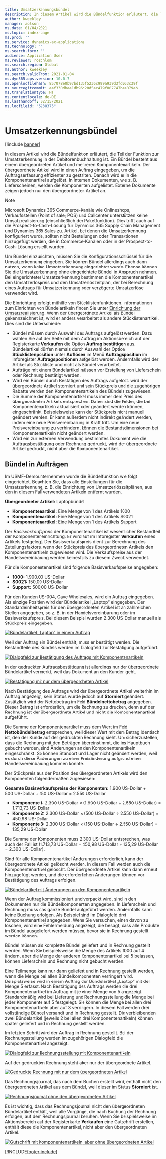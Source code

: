 ```yaml
---
title: Umsatzerkennungsbündel
description: In diesem Artikel wird die Bündelfunktion erläutert, die Teil der Funktion zur Umsatzerkennung in der Debitorenbuchhaltung ist. Ein Bündel besteht aus einem übergeordneten Artikel und mehreren Komponentenartikeln.
author: kweekley
manager: aolson
ms.date: 01/04/2021
ms.topic: index-page
ms.prod: ''
ms.service: dynamics-ax-applications
ms.technology: ''
ms.search.form: ''
audience: Application User
ms.reviewer: roschlom
ms.search.region: Global
ms.author: kweekley
ms.search.validFrom: 2021-01-04
ms.dyn365.ops.version: 10.0.7
ms.openlocfilehash: 857078e0b97bd136f5236c999a939d3fd263c39f
ms.sourcegitcommit: eaf330dbee1db96c20d5ac479f007747bea079eb
ms.translationtype: HT
ms.contentlocale: de-DE
ms.lasthandoff: 02/15/2021
ms.locfileid: "5238375"
---
```

# <a name="revenue-recognition-bundles"></a>Umsatzerkennungsbündel

[!include [banner](../includes/banner.md)]

In diesem Artikel wird die Bündelfunktion erläutert, die Teil der Funktion zur Umsatzerkennung in der Debitorenbuchhaltung ist. Ein Bündel besteht aus einem übergeordneten Artikel und mehreren Komponentenartikeln. Der übergeordnete Artikel wird in einen Auftrag eingegeben, um die Auftragserfassung effizienter zu gestalten. Danach wird er in die Komponentenartikel aufgelöst. In internen Dokumenten, wie z. B. Lieferscheinen, werden die Komponenten aufgelistet. Externe Dokumente zeigen jedoch nur den übergeordneten Artikel an.

> [!NOTE]
> Microsoft Dynamics 365 Commerce-Kanäle wie Onlineshops, Verkaufsstellen (Point of sale; POS) und Callcenter unterstützen keine Umsatzrealisierung (einschließlich der Paketfunktion). Dies trifft auch auf die Prospect-to-Cash-Lösung für Dynamics 365 Supply Chain Management und Dynamics 365 Sales zu. Artikel, bei denen die Umsatzerkennung konfiguriert wurde, sollten nicht Bestellungen oder Transaktionen hinzugefügt werden, die in Commerce-Kanälen oder in der Prospect-to-Cash-Lösung erstellt wurden.

Um Bündel einzurichten, müssen Sie die Konfigurationsschlüssel für die Umsatzerkennung eingeben. Sie können Bündel allerdings auch dann nutzen, wenn keine Umsatzerkennung eingerichtet wurde. Ebenso können Sie die Umsatzerkennung ohne eingerichtete Bündel in Anspruch nehmen. Bei eingerichteter Umsatzerkennung bestimmen die Komponentenartikel den Umsatzerlöspreis und den Umsatzerlöszeitplan, der bei Berechnung eines Auftrags für Umsatzerkennung oder verzögerte Umsatzerlöse verwendet wird.

Die Einrichtung erfolgt mithilfe von Stücklistenfunktionen. Informationen zum Einrichten von Bündelartikeln finden Sie unter [Einrichtung der Umsatzrealisierung](revenue-recognition-setup.md). Wenn der übergeordnete Artikel als Bündel gekennzeichnet ist, wird er anders verarbeitet als andere Stücklistenartikel. Dies sind die Unterschiede:

- Bündel müssen durch Auswahl des Auftrags aufgelöst werden. Dazu wählen Sie auf der Seite mit dem Auftrag im Aktionsbereich auf der Registerkarte **Verkaufen** die Option **Auftrag bestätigen** aus. Bündelartikel dürfen niemals durch Auswahl der Option **Stücklistenposition** unter **Auflösen** im Menü **Auftragsposition** im Inforegister **Auftragspositionen** aufgelöst werden. Andernfalls wird der Artikel als Stückliste und nicht als Bündel verarbeitet.
- Aufträge mit einem Bündelartikel müssen vor Erstellung von Lieferschein oder Rechnung bestätigt werden.
- Wird ein Bündel durch Bestätigen des Auftrags aufgelöst. wird der übergeordnete Artikel storniert und sein Stückpreis und die zugehörigen Rabatte werden den Komponentenartikeln des Bündels zugewiesen.
- Die Summe der Komponentenartikel muss immer dem Preis des übergeordneten Artikels entsprechen. Daher sind die Felder, die bei Komponentenartikeln aktualisiert oder geändert werden können, eingeschränkt. Beispielsweise kann der Stückpreis nicht manuell geändert werden. Er kann außerdem nicht indirekt geändert werden, indem eine neue Preisvereinbarung in Kraft tritt. Um eine neue Preisvereinbarung zu verhindern, können die Bestandsdimensionen bei Komponentenartikeln nicht geändert werden.
- Wird ein zur externen Verwendung bestimmtes Dokument wie die Auftragsbestätigung oder Rechnung gedruckt, wird der übergeordnete Artikel gedruckt, nicht aber die Komponentenartikel.

## <a name="bundles-on-sales-orders"></a>Bündel in Aufträgen

Im USMF-Demounternehmen wurde die Bündelfunktion wie folgt eingerichtet. Beachten Sie, dass alle Einstellungen für die Umsatzerkennung, z. B. die Einrichtung von Umsatzerlöszeitplänen, aus den in diesem Fall verwendeten Artikeln entfernt wurden.

**Übergeordneter Artikel:** Laptopbündel

- **Komponentenartikel:** Eine Menge von 1 des Artikels 1000
- **Komponentenartikel:** Eine Menge von 1 des Artikels S0021
- **Komponentenartikel:** Eine Menge von 1 des Artikels Support

Der *Basisverkaufspreis* der Komponentenartikel ist wesentlicher Bestandteil der Komponenteneinrichtung. Er wird auf im Inforegister **Verkaufen** eines Artikels festgelegt. Der Basisverkaufspreis dient zur Berechnung des Zuteilungsfaktors, wenn der Stückpreis des übergeordneten Artikels den Komponentenartikeln zugewiesen wird. Die Verkaufspreise aus der Handelsvereinbarung werden keinesfalls zu diesem Zweck verwendet.

Für die Komponentenartikel sind folgende Basisverkaufspreise angegeben:

- **1000:** 1.900,00 US-Dollar
- **S0021:** 150,00 US-Dollar
- **Support:** 500,00 US-Dollar

Für den Kunden US-004, Cave Wholesales, wird ein Auftrag eingegeben. Als einzige Position wird der Bündelartikel „Laptop“ eingegeben. Der Standardeinheitspreis für den übergeordneten Artikel ist an zahlreichen Stellen angegeben, so z. B. in der Handelsvereinbarung oder im Basisverkaufspreis. Bei diesem Beispiel wurden 2.300 US-Dollar manuell als Stückpreis eingegeben.

[![Bündelartikel „Laptop“ in einem Auftrag](./media/bundle-01.png)](./media/bundle-01.png)

Weil der Auftrag ein Bündel enthält, muss er bestätigt werden. Die Bestandteile des Bündels werden im Dialogfeld zur Bestätigung aufgeführt.

[![Dialogfeld zur Bestätigung des Auftrags mit Komponentenartikeln](./media/bundle-02.png)](./media/bundle-02.png)

In der gedruckten Auftragsbestätigung ist allerdings nur der übergeordnete Bündelartikel vermerkt, weil das Dokument an den Kunden geht.

[![Bestätigung mit nur dem übergeordneten Artikel](./media/bundle-03.png)](./media/bundle-03.png)

Nach Bestätigung des Auftrags wird der übergeordnete Artikel weiterhin im Auftrag angezeigt, sein Status wurde jedoch auf **Storniert** geändert. Zusätzlich wird der Nettobetrag im Feld **Bündelnettobetrag** angegeben. Dieser Betrag ist erforderlich, um die Rechnung zu drucken, denn auf der Rechnung ist der übergeordnete Artikel und nicht die Komponentenartikel aufgeführt.

Die Summe der Komponentenartikel muss dem Wert im Feld **Nettobündelbetrag** entsprechen, weil dieser Wert mit dem Betrag identisch ist, den der Kunde auf der gedruckten Rechnung sieht. Um sicherzustellen, dass die Rechnung mit den Beträgen übereinstimmt, die ins Hauptbuch gebucht werden, sind Änderungen an den Komponentenartikeln eingeschränkt. So können Standort und Lager nicht geändert werden, weil es durch diese Änderungen zu einer Preisänderung aufgrund einer Handelsvereinbarung kommen könnte.

Der Stückpreis aus der Position des übergeordneten Artikels wird den Komponenten folgendermaßen zugewiesen:

**Gesamte Basisverkaufspreise der Komponenten:** 1.900 US-Dollar + 500 US-Dollar + 150 US-Dollar = 2.550 US-Dollar

- **Komponente 1:** 2.300 US-Dollar × (1.900 US-Dollar ÷ 2.550 US-Dollar) = 1.713,73 US-Dollar
- **Komponente 2:** 2.300 US-Dollar × (500 US-Dollar ÷ 2.550 US-Dollar) = 450,98 US-Dollar
- **Komponente 3:** 2.300 US-Dollar × (150 US-Dollar ÷ 2.550 US-Dollar) = 135,29 US-Dollar

Die Summe der Komponenten muss 2.300 US-Dollar entsprechen, was auch der Fall ist (1.713,73 US-Dollar + 450,98 US-Dollar + 135,29 US-Dollar = 2.300 US-Dollar).

Sind für alle Komponentenartikel Änderungen erforderlich, kann der übergeordnete Artikel gelöscht werden. In diesem Fall werden auch die Komponentenartikel gelöscht. Der übergeordnete Artikel kann dann erneut hinzugefügt werden, und die erforderlichen Änderungen können vor Bestätigung des Auftrags erfolgen.

[![Bündelartikel mit Änderungen an den Komponentenartikeln](./media/bundle-04.png)](./media/bundle-04.png)

Wenn der Auftrag kommissioniert und verpackt wird, sind in den Dokumenten nur die Bündelkomponenten angegeben. In Lieferschein und Rechnung muss das ganze Bündel aufgeführt werden. Andernfalls kann keine Buchung erfolgen. Als Beispiel sind im Dialogfeld drei Komponentenartikel angegeben. Wenn Sie versuchen, einen davon zu löschen, wird eine Fehlermeldung angezeigt, die besagt, dass alle Produkte im Bündel ausgeliefert werden müssen, bevor sie in Rechnung gestellt werden können.

Bündel müssen als komplette Bündel geliefert und in Rechnung gestellt werden. Wenn Sie beispielsweise die Menge des Artikels 1000 auf 4 ändern, aber die Menge der anderen Komponentenartikel bei 5 belassen, können Lieferschein und Rechnung nicht gebucht werden.

Eine Teilmenge kann nur dann geliefert und in Rechnung gestellt werden, wenn die Menge bei allen Bündelkomponenten verringert wird. Beispielsweise wird in einem Auftrag der Bündelartikel „Laptop“ mit der Menge 5 erfasst. Nach Bestätigung des Auftrags werden die drei Komponentenartikel im Auftrag mit je einer Menge von 5 angezeigt. Standardmäßig wird bei Lieferung und Rechnungsstellung die Menge bei jeder Komponente auf 5 festgelegt. Sie können die Menge bei allen drei Komponentenartikeln aber auf 3 verringern. In diesem Fall werden drei vollständige Bündel versandt und in Rechnung gestellt. Die verbleibenden zwei Bündelartikel (jeweils 2 bei allen drei Komponentenartikeln) können später geliefert und in Rechnung gestellt werden.

Im letzten Schritt wird der Auftrag in Rechnung gestellt. Bei der Rechnungsstellung werden im zugehörigen Dialogfeld die Komponentenartikel angezeigt.

[![Dialogfeld zur Rechnungsstellung mit Komponentenartikeln](./media/bundle-06.png)](./media/bundle-06.png)

Auf der gedruckten Rechnung steht aber nur der übergeordnete Artikel.
 
[![Gedruckte Rechnung mit nur dem übergeordneten Artikel](./media/bundle-07.png)](./media/bundle-07.png)

Das Rechnungsjournal, das nach dem Buchen erstellt wird, enthält nicht den übergeordneten Artikel aus dem Bündel, weil dieser im Status **Storniert** ist.

[![Rechnungsjournal ohne den übergeordneten Artikel](./media/bundle-08.png)](./media/bundle-08.png)

Es ist wichtig, dass das Rechnungsjournal nicht den übergeordneten Bündelartikel enthält, weil alle Vorgänge, die nach Buchung der Rechnung erfolgen, auf dem Rechnungsjournal beruhen. Wenn Sie beispielsweise im Aktionsbereich auf der Registerkarte **Verkaufen** eine Gutschrift erstellen, enthält diese die Komponentenartikel, nicht aber den übergeordneten Artikel.

[![Gutschrift mit Komponentenartikeln, aber ohne übergeordneten Artikel](./media/bundle-09.png)](./media/bundle-09.png)


[!INCLUDE[footer-include](../../includes/footer-banner.md)]